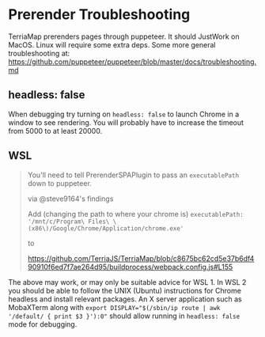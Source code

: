 # Prerender Troubleshooting
TerriaMap prerenders pages through puppeteer.
It should JustWork on MacOS. Linux will require some extra deps. Some more general troubleshooting at:
https://github.com/puppeteer/puppeteer/blob/master/docs/troubleshooting.md

## headless: false

When debugging try turning on `headless: false` to launch Chrome in a window to see rendering. You will probably have to increase the timeout from 5000 to at least 20000.

## WSL
> You'll need to tell PrerenderSPAPlugin to pass an `executablePath` down to puppeteer.
> 
> via @steve9164's findings
> 
> Add (changing the path to where your chrome is)
> `executablePath: '/mnt/c/Program\ Files\ \(x86\)/Google/Chrome/Application/chrome.exe'`
> 
> to
> 
> https://github.com/TerriaJS/TerriaMap/blob/c8675bc62cd5e37b6df490910f6ed7f7ae264d95/buildprocess/webpack.config.js#L155

The above may work, or may only be suitable advice for WSL 1. In WSL 2 you should be able to follow the UNIX (Ubuntu) instructions for Chrome headless and install relevant packages. An X server application such as MobaXTerm along with `export DISPLAY="$(/sbin/ip route | awk '/default/ { print $3 }'):0"` should allow running in `headless: false` mode for debugging.
